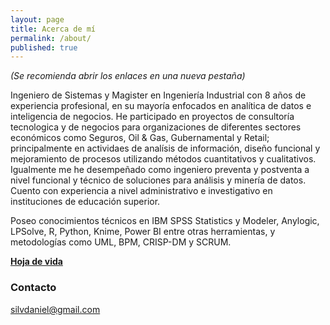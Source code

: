 ```yaml
---
layout: page
title: Acerca de mí
permalink: /about/
published: true
---
```

*(Se recomienda abrir los enlaces en una nueva pestaña)*

Ingeniero de Sistemas y Magister en Ingeniería Industrial con 8 años de experiencia profesional, en su mayoría enfocados en analítica de datos e inteligencia de negocios. He participado en proyectos de consultoría tecnologica y de negocios para organizaciones de diferentes sectores económicos como Seguros, Oil & Gas, Gubernamental y Retail; principalmente en actividaes de analísis de información, diseño funcional y mejoramiento de procesos utilizando métodos cuantitativos y cualitativos. Igualmente me he desempeñado como ingeniero preventa y postventa a nivel funcional y técnico de soluciones para análisis y minería de datos. Cuento con experiencia a nivel administrativo e investigativo en instituciones de educación superior.


Poseo conocimientos técnicos en IBM SPSS Statistics y Modeler, Anylogic, LPSolve, R, Python, Knime, Power BI entre otras herramientas, y metodologías como UML, BPM, CRISP-DM y SCRUM.

[**Hoja de vida**](https://github.com/daniels13ca/daniels13ca.github.io/blob/master/files/Daniel%20Silva%20-%20HV%20Espanol.pdf)

### Contacto

[silvdaniel@gmail.com](mailto:silvdaniel@gmail.com)
